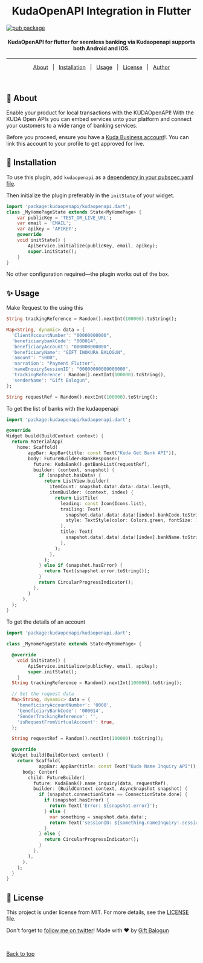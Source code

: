 <h1 align="center">KudaOpenAPI Integration in Flutter</h1>

[![pub package](https://img.shields.io/pub/v/kudaopenapi.svg)](https://pub.dartlang.org/packages/kudaopenapi)

<!-- Status -->

<h4 align="center">
	KudaOpenAPI for flutter for seemless banking via Kudaopenapi supports both Android and IOS.
</h4>

<hr>

<p align="center">
  <a href="#dart-about">About</a> &#xa0; | &#xa0;
  <a href="#dart-installation">Installation</a> &#xa0; | &#xa0;
  <a href="#sparkles-usage">Usage</a> &#xa0; | &#xa0;
  <a href="#memo-license">License</a> &#xa0; | &#xa0;
  <a href="https://github.com/giftbalogun" target="_blank">Author</a>
</p>

<br>

## :dart: About

Enable your product for local transactions with the KUDAOpenAPI! With the KUDA Open APIs you can embed services unto your platform and connect your customers to a wide range of banking services.

Before you proceed, ensure you have a [Kuda Business account](https://business.kuda.com/)!. You can link this account to your profile to get approved for live. 

## :dart: Installation

To use this plugin, add `kudaopenapi` as a [dependency in your pubspec.yaml file](https://flutter.io/platform-plugins/).

Then initialize the plugin preferably in the `initState` of your widget.

``` dart
import 'package:kudaopenapi/kudaopenapi.dart';
class _MyHomePageState extends State<MyHomePage> {
	var publicKey = 'TEST_OR_LIVE_URL';
	var email = 'EMAIL';
	var apikey = 'APIKEY';
	@override
	void initState() {
		ApiService.initialize(publicKey, email, apikey);
		super.initState();
	}
}
```

No other configuration required&mdash;the plugin works out of the box.

## :sparkles: Usage

Make Request to the using this

``` dart
String trackingReference = Random().nextInt(100000).toString();

Map<String, dynamic> data = {
  'ClientAccountNumber': "00000000000",
  'beneficiarybankCode': "000014",
  'beneficiaryAccount': "000000000000",
  'beneficiaryName': "GIFT IWOKURA BALOGUN",
  'amount': "5000",
  'narration': "Payment Flutter",
  'nameEnquirySessionID': "00000000000000000",
  'trackingReference': Random().nextInt(100000).toString(),
  'senderName': "Gift Balogun",
};

String requestRef = Random().nextInt(100000).toString();
```

To get the list of banks with the kudaopenapi

``` dart
import 'package:kudaopenapi/kudaopenapi.dart';

@override
Widget build(BuildContext context) {
  return MaterialApp(
    home: Scaffold(
        appBar: AppBar(title: const Text("Kuda Get Bank API")),
        body: FutureBuilder<BankResponse>(
          future: KudaBank().getBankList(requestRef),
          builder: (context, snapshot) {
            if (snapshot.hasData) {
              return ListView.builder(
                itemCount: snapshot.data!.data!.data!.length,
                itemBuilder: (context, index) {
                  return ListTile(
                    leading: const Icon(Icons.list),
                    trailing: Text(
                      snapshot.data!.data!.data![index].bankCode.toString(),
                      style: TextStyle(color: Colors.green, fontSize: 15),
                    ),
                    title: Text(
                      snapshot.data!.data!.data![index].bankName.toString(),
                    ),
                  );
                },
              );
            } else if (snapshot.hasError) {
              return Text(snapshot.error.toString());
            }
            return CircularProgressIndicator();
          },
        )
      ),
  );
}
```
To get the details of an account

``` dart
import 'package:kudaopenapi/kudaopenapi.dart';

class _MyHomePageState extends State<MyHomePage> {

  @override
	void initState() {
		ApiService.initialize(publicKey, email, apikey);
		super.initState();
	}
  String trackingReference = Random().nextInt(100000).toString();

  // Set the request data
  Map<String, dynamic> data = {
    'beneficiaryAccountNumber': '0000',
    'beneficiaryBankCode': '000014',
    'SenderTrackingReference': '',
    'isRequestFromVirtualAccount': true,
  };

  String requestRef = Random().nextInt(100000).toString();

  @override
  Widget build(BuildContext context) {
    return Scaffold(
			appBar: AppBar(title: const Text("Kuda Name Inquiry API")),
      body: Center(
        child: FutureBuilder(
          future: KudaBank().name_inquiry(data, requestRef),
          builder: (BuildContext context, AsyncSnapshot snapshot) {
            if (snapshot.connectionState == ConnectionState.done) {
              if (snapshot.hasError) {
                return Text('Error: ${snapshot.error}');
              } else {
                var something = snapshot.data.data!;
                return Text('sessionID: ${something.nameInquiry!.sessionID}');
              }
            } else {
              return CircularProgressIndicator();
            }
          },
        ),
      ),
    );
  }
}
```

## :memo: License

This project is under license from MIT. For more details, see the [LICENSE](LICENSE.md) file.

Don't forget to [follow me on twitter](https://twitter.com/amdeone)!
Made with :heart: by <a href="https://giftbalogun.name.ng" target="_blank">Gift Balogun</a>

&#xa0;

<a href="#top">Back to top</a>